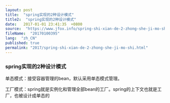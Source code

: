 ```yaml
---
layout: post
title:  "spring实现的2种设计模式"
title2:  "spring实现的2种设计模式"
date:   2017-01-01 23:41:35  +0800
source:  "https://www.jfox.info/spring-shi-xian-de-2-zhong-she-ji-mo-shi.html"
fileName:  "20170100395"
lang:  "zh_CN"
published: true
permalink: "2017/spring-shi-xian-de-2-zhong-she-ji-mo-shi.html"
---
```




### **spring实现的2种设计模式**

单态模式：接受容器管理的bean，默认采用单态模式管理。

工厂模式：spring就是实例化和管理全部bean的工厂。spring的上下文也就是工厂，也被设计成单态的
